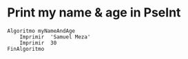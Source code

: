 # Print my name & age in PseInt	

	Algoritmo myNameAndAge
		Imprimir  'Samuel Meza'
		Imprimir  30
	FinAlgoritmo
